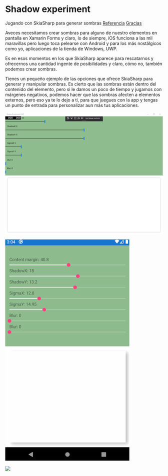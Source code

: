 # Shadow experiment
Jugando con SkiaSharp para generar sombras [Referencia](https://forums.xamarin.com/discussion/117146/shadows-on-skiasharp-shape) [Gracias](https://forums.xamarin.com/profile/SYLENDRABABUJR)

Aveces necesitamos crear sombras para alguno de nuestro elementos en pantalla en Xamarin Forms y claro, lo de siempre, iOS funciona a las mil maravillas pero luego toca pelearse con Android y para los más nostálgicos como yo, aplicaciones de la tienda de Windows, UWP.

Es en esos momentos en los que SkiaSharp aparece para rescatarnos y ofrecernos una cantidad ingente de posibilidades y claro, cómo no, también podemos crear sombras.

Tienes un pequeño ejemplo de las opciones que ofrece SkiaSharp para generar y manipular sombras. Es cierto que las sombras están dentro del contenido del elemento, pero si le damos un poco de tiempo y jugamos con márgenes negativos, podemos hacer que las sombras afecten a elementos externos, pero eso ya te lo dejo a ti, para que juegues con la app y tengas un punto de entrada para personalizar aun más tus aplicaciones.

![](ShadowExperimentUWP.gif)

![](ShadowExperiment.gif)

![](ShadowExperimentiOS.gif)